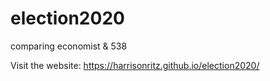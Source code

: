 # election2020
comparing economist & 538

Visit the website: https://harrisonritz.github.io/election2020/
